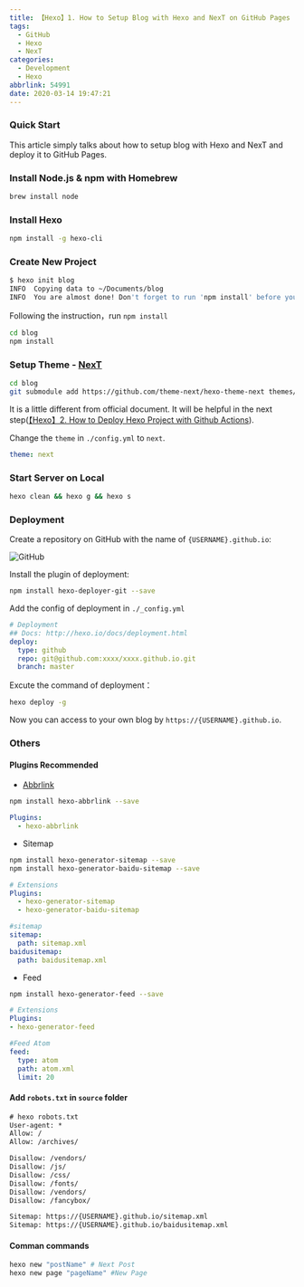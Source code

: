 ```yaml
---
title: 【Hexo】1. How to Setup Blog with Hexo and NexT on GitHub Pages
tags:
  - GitHub
  - Hexo
  - NexT
categories:
  - Development
  - Hexo
abbrlink: 54991
date: 2020-03-14 19:47:21
---
```

### Quick Start

This article simply talks about how to setup blog with Hexo and NexT and deploy it to GitHub Pages.

### Install Node.js & npm with Homebrew

```bash
brew install node
```

### Install Hexo

```bash
npm install -g hexo-cli
```

<!-- more -->

### Create New Project

```bash
$ hexo init blog
INFO  Copying data to ~/Documents/blog
INFO  You are almost done! Don't forget to run 'npm install' before you start blogging with Hexo!
```

Following the instruction，run `npm install`

```bash
cd blog
npm install
```

### Setup Theme - [NexT](https://github.com/theme-next/hexo-theme-next)

```bash
cd blog
git submodule add https://github.com/theme-next/hexo-theme-next themes/next
```

It is a little different from official document. It will be helpful in the next step([【Hexo】2. How to Deploy Hexo Project with Github Actions](https://achillessatan.github.io/posts/16107/)).

Change the `theme` in `./config.yml` to `next`.

```yml
theme: next
```

### Start Server on Local

```bash
hexo clean && hexo g && hexo s
```

### Deployment

Create a repository on GitHub with the name of `{USERNAME}.github.io`:

![GitHub](/images/20200314-how-to-setup-hexo-blog.jpg)

Install the plugin of deployment:

```bash
npm install hexo-deployer-git --save
```

Add the config of deployment in `./_config.yml`

```yml
# Deployment
## Docs: http://hexo.io/docs/deployment.html
deploy:
  type: github
  repo: git@github.com:xxxx/xxxx.github.io.git
  branch: master
```

Excute the command of deployment：

```bash
hexo deploy -g
```

Now you can access to your own blog by `https://{USERNAME}.github.io`.

### Others

#### Plugins Recommended

- [Abbrlink](https://github.com/rozbo/hexo-abbrlink)

```bash
npm install hexo-abbrlink --save
```

```yml
Plugins:
  - hexo-abbrlink
```

- Sitemap

```bash
npm install hexo-generator-sitemap --save
npm install hexo-generator-baidu-sitemap --save
```

```yml
# Extensions
Plugins:
  - hexo-generator-sitemap
  - hexo-generator-baidu-sitemap

#sitemap
sitemap:
  path: sitemap.xml
baidusitemap:
  path: baidusitemap.xml
```

- Feed

```bash
npm install hexo-generator-feed --save
```

```yml
# Extensions
Plugins:
- hexo-generator-feed

#Feed Atom
feed:
  type: atom
  path: atom.xml
  limit: 20
```

#### Add `robots.txt` in `source` folder

```txt
# hexo robots.txt
User-agent: *
Allow: /
Allow: /archives/

Disallow: /vendors/
Disallow: /js/
Disallow: /css/
Disallow: /fonts/
Disallow: /vendors/
Disallow: /fancybox/

Sitemap: https://{USERNAME}.github.io/sitemap.xml
Sitemap: https://{USERNAME}.github.io/baidusitemap.xml
```

#### Comman commands

```bash
hexo new "postName" # Next Post
hexo new page "pageName" #New Page
```
